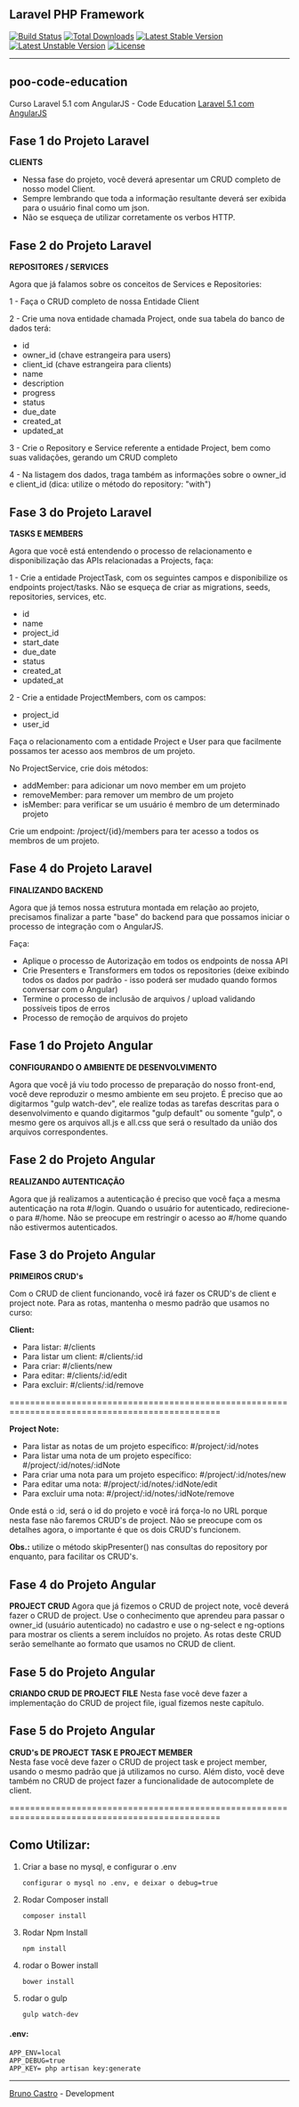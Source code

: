 ## Laravel PHP Framework

[![Build Status](https://travis-ci.org/laravel/framework.svg)](https://travis-ci.org/laravel/framework)
[![Total Downloads](https://poser.pugx.org/laravel/framework/d/total.svg)](https://packagist.org/packages/laravel/framework)
[![Latest Stable Version](https://poser.pugx.org/laravel/framework/v/stable.svg)](https://packagist.org/packages/laravel/framework)
[![Latest Unstable Version](https://poser.pugx.org/laravel/framework/v/unstable.svg)](https://packagist.org/packages/laravel/framework)
[![License](https://poser.pugx.org/laravel/framework/license.svg)](https://packagist.org/packages/laravel/framework)

<hr>

## poo-code-education
Curso Laravel 5.1 com AngularJS - Code Education [Laravel 5.1 com AngularJS](http://sites.code.education/laravel-com-angularjs/)

## Fase 1 do Projeto Laravel
<b>CLIENTS</b>
 
 - Nessa fase do projeto, você deverá apresentar um CRUD completo de nosso model Client.
 - Sempre lembrando que toda a informação resultante deverá ser exibida para o usuário final como um json.
 - Não se esqueça de utilizar corretamente os verbos HTTP.

## Fase 2 do Projeto Laravel
<b>REPOSITORES / SERVICES</b>
 
 Agora que já falamos sobre os conceitos de Services e Repositories:
   
 1 - Faça o CRUD completo de nossa Entidade Client
   
 2 - Crie uma nova entidade chamada Project, onde sua tabela do banco de dados terá:
   
   - id
   - owner_id (chave estrangeira para users)
   - client_id (chave estrangeira para clients)
   - name
   - description
   - progress
   - status
   - due_date
   - created_at
   - updated_at
   
 3 - Crie o Repository e Service referente a entidade Project, bem como suas validações, gerando um CRUD completo
   
 4 - Na listagem dos dados, traga também as informações sobre o owner_id e client_id (dica: utilize o método do repository: "with")
 
## Fase 3 do Projeto Laravel
<b>TASKS E MEMBERS</b>
  
 Agora que você está entendendo o processo de relacionamento e disponibilização das APIs relacionadas a Projects, faça:
 
 1 - Crie a entidade ProjectTask, com os seguintes campos e disponibilize os endpoints project/tasks.
 Não se esqueça de criar as migrations, seeds, repositories, services, etc.
 
 - id
 - name
 - project_id 
 - start_date
 - due_date
 - status
 - created_at
 - updated_at
 
 2 - Crie a entidade ProjectMembers, com os campos:
 
 - project_id
 - user_id
 
 Faça o relacionamento com a entidade Project e User para que facilmente possamos ter acesso aos membros de um projeto.
 
 No ProjectService, crie dois métodos:
 
 - addMember: para adicionar um novo member em um projeto
 - removeMember: para remover um membro de um projeto
 - isMember: para verificar se um usuário é membro de um determinado projeto
 
 Crie um endpoint: /project/{id}/members para ter acesso a todos os membros de um projeto. 
 
## Fase 4 do Projeto Laravel
<b>FINALIZANDO BACKEND</b>
  
 Agora que já temos nossa estrutura montada em relação ao projeto, precisamos finalizar a parte "base" do backend para que possamos iniciar o processo de integração com o AngularJS.

 Faça:

- Aplique o processo de Autorização em todos os endpoints de nossa API
- Crie Presenters e Transformers em todos os repositories (deixe exibindo todos os dados por padrão - isso poderá ser mudado quando formos conversar com o Angular)
- Termine o processo de inclusão de arquivos / upload validando possíveis tipos de erros
- Processo de remoção de arquivos do projeto

## Fase 1 do Projeto Angular
<b>CONFIGURANDO O AMBIENTE DE DESENVOLVIMENTO</b>
  
 Agora que você já viu todo processo de preparação do nosso front-end, você deve reproduzir o mesmo ambiente em seu projeto.
 É preciso que ao digitarmos "gulp watch-dev", ele realize todas as tarefas descritas para o desenvolvimento e quando
 digitarmos "gulp default" ou somente "gulp", o mesmo gere os arquivos all.js e all.css que será o resultado da união dos arquivos correspondentes.

## Fase 2 do Projeto Angular
 <b>REALIZANDO AUTENTICAÇÃO</b>

  Agora que já realizamos a autenticação é preciso que você faça a mesma autenticação na rota #/login.
  Quando o usuário for autenticado, redirecione-o para #/home. Não se preocupe em restringir o acesso ao #/home quando não estivermos
  autenticados.

## Fase 3 do Projeto Angular
 <b>PRIMEIROS CRUD's</b>

  Com o CRUD de client funcionando, você irá fazer os CRUD's de client e project note.
  Para as rotas, mantenha o mesmo padrão que usamos no curso:
  
  <b>Client:</b>
  
  - Para listar: #/clients
  - Para listar um client: #/clients/:id
  - Para criar: #/clients/new
  - Para editar: #/clients/:id/edit
  - Para excluir: #/clients/:id/remove
  
  ===============================================================================================
  
  <b>Project Note:</b>
  
  - Para listar as notas de um projeto específico: #/project/:id/notes
  - Para listar uma nota de um projeto específico: #/project/:id/notes/:idNote
  - Para criar uma nota para um projeto específico: #/project/:id/notes/new
  - Para editar uma nota: #/project/:id/notes/:idNote/edit
  - Para excluir uma nota: #/project/:id/notes/:idNote/remove
  
  Onde está o :id, será o id do projeto e você irá força-lo no URL porque nesta fase não faremos CRUD's de project.
  Não se preocupe com os detalhes agora, o importante é que os dois CRUD's funcionem.
  
   
  <b>Obs.:</b> utilize o método skipPresenter() nas consultas do repository por enquanto, para facilitar os CRUD's.
 
## Fase 4 do Projeto Angular
 <b>PROJECT CRUD</b>
  Agora que já fizemos o CRUD de project note, você deverá fazer o CRUD de project.
  Use o conhecimento que aprendeu para passar o owner_id (usuário autenticado) no cadastro e use o ng-select e ng-options para mostrar os clients a serem incluídos no projeto.
  As rotas deste CRUD serão semelhante ao formato que usamos no CRUD de client.
  
## Fase 5 do Projeto Angular
 <b>CRIANDO CRUD DE PROJECT FILE</b>
  Nesta fase você deve fazer a implementação do CRUD de project file, igual fizemos neste capítulo.

## Fase 5 do Projeto Angular
 <b>CRUD's DE PROJECT TASK E PROJECT MEMBER</b>  
  Nesta fase você deve fazer o CRUD de project task e project member, usando o mesmo padrão que já utilizamos no curso. Além disto, você deve também no CRUD de project fazer a funcionalidade de autocomplete de client.
 

  ===============================================================================================
  
## Como Utilizar:

1. Criar a base no mysql, e configurar o .env
    ```
    configurar o mysql no .env, e deixar o debug=true
    ``` 
2. Rodar Composer install
    ```
    composer install
    ```   
3. Rodar Npm Install
    ```npm
    npm install
    ```
4. rodar o Bower install
    ```bower
    bower install
    ```
5. rodar o gulp
    ```gulp
    gulp watch-dev
    ```
#### .env:
```
APP_ENV=local
APP_DEBUG=true
APP_KEY= php artisan key:generate
``` 
 
 
 
 
------------------------------------------------------------------------------------------
[Bruno Castro](http://www.bhzautomacao.com.br) - Development